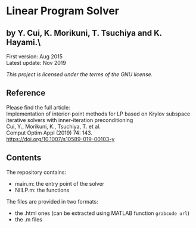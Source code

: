 # Linear Program Solver 
## by Y. Cui, K. Morikuni, T. Tsuchiya and K. Hayami.\
First version: Aug 2015 \
Latest update: Nov 2019 

_This project is licensed under the terms of the GNU license._

## Reference
Please find the full article: \
Implementation of interior-point methods for LP based on 
Krylov subspace iterative solvers with inner-iteration preconditioning \
Cui, Y., Morikuni, K., Tsuchiya, T. et al. \
Comput Optim Appl (2019) 74: 143. \
<https://doi.org/10.1007/s10589-019-00103-y>

## Contents
The repository contains:
- main.m: the entry point of the solver
- NIILP.m: the functions

The files are provided in two formats:
- the .html ones (can be extracted using MATLAB function `grabcode url`)
- the .m files